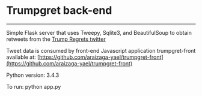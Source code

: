# Trumpgret back-end
---
Simple Flask server that uses Tweepy, Sqlite3, and BeautifulSoup to obtain retweets from the [Trump Regrets twitter](https://twitter.com/Trump_Regrets)

Tweet data is consumed by front-end Javascript application trumpgret-front available at: [https://github.com/araizaga-yael/trumpgret-front](https://github.com/araizaga-yael/trumpgret-front)

Python version: 3.4.3

To run: python app.py
